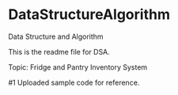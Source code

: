 # DataStructureAlgorithm
Data Structure and Algorithm

This is the readme file for DSA.

Topic: Fridge and Pantry Inventory System

#1
Uploaded sample code for reference.
